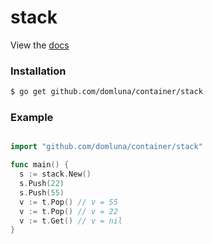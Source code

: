 stack
====

View the [docs](https://godoc.org/github.com/domluna/container/stack)

### Installation

```sh
$ go get github.com/domluna/container/stack
```

### Example

```go

import "github.com/domluna/container/stack"

func main() {
  s := stack.New()
  s.Push(22)
  s.Push(55)
  v := t.Pop() // v = 55
  v := t.Pop() // v = 22
  v := t.Get() // v = nil
}

```

